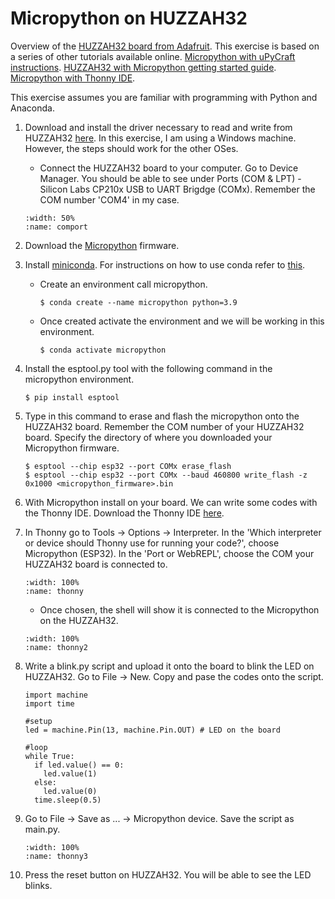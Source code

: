 # Micropython on HUZZAH32

Overview of the <a href="https://learn.adafruit.com/adafruit-huzzah32-esp32-feather" target="_blank">HUZZAH32 board from Adafruit</a>. This exercise is based on a series of other tutorials available online. <a href="https://how2electronics.com/esp32-micropython-upycraft-getting-started/" target="_blank">Micropython with uPyCraft instructions</a>. <a href="https://github.com/pvanallen/esp32-getstarted" target="_blank">HUZZAH32 with Micropython getting started guide</a>. <a href="https://circuitdigest.com/microcontroller-projects/how-to-program-esp32-in-micropython-using-thonny-ide" target="_blank">Micropython with Thonny IDE</a>.

This exercise assumes you are familiar with programming with Python and Anaconda.

1. Download and install the driver necessary to read and write from HUZZAH32 <a href="https://www.silabs.com/developers/usb-to-uart-bridge-vcp-drivers" target="_blank">here</a>. In this exercise, I am using a Windows machine. However, the steps should work for the other OSes.
    - Connect the HUZZAH32 board to your computer. Go to Device Manager. You should be able to see under Ports (COM & LPT) - Silicon Labs CP210x USB to UART Brigdge (COMx). Remember the COM number 'COM4' in my case.
    ```{figure} /_static/046huzzah/comport.PNG
    :width: 50%
    :name: comport
    ```
2. Download the <a href="https://micropython.org/resources/firmware/esp32-20210623-v1.16.bin" target="_blank">Micropython</a> firmware.

3. Install <a href="https://docs.conda.io/en/latest/miniconda.html" target="_blank">miniconda</a>. For instructions on how to use conda refer to <a href="https://docs.conda.io/projects/conda/en/latest/user-guide/index.html" target="_blank">this</a>.
    - Create an environment call micropython.
      ```
      $ conda create --name micropython python=3.9
      ```
    - Once created activate the environment and we will be working in this environment.
      ```
      $ conda activate micropython
      ```

4. Install the esptool.py tool with the following command in the micropython environment.
    ```
    $ pip install esptool
    ```

5. Type in this command to erase and flash the micropython onto the HUZZAH32 board. Remember the COM number of your HUZZAH32 board. Specify the directory of where you downloaded your Micropython firmware.
    ```
    $ esptool --chip esp32 --port COMx erase_flash
    $ esptool --chip esp32 --port COMx --baud 460800 write_flash -z 0x1000 <micropython_firmware>.bin
    ```
6. With Micropython install on your board. We can write some codes with the Thonny IDE. Download the Thonny IDE <a href="https://thonny.org/" target="_blank">here</a>.

7. In Thonny go to Tools -> Options -> Interpreter. In the 'Which interpreter or device should Thonny use for running your code?', choose Micropython (ESP32). In the 'Port or WebREPL', choose the COM your HUZZAH32 board is connected to.
    ```{figure} /_static/046huzzah/thonny.PNG
    :width: 100%
    :name: thonny
    ```
    - Once chosen, the shell will show it is connected to the Micropython on the HUZZAH32.
    ```{figure} /_static/046huzzah/thonny2.PNG
    :width: 100%
    :name: thonny2
    ```
8. Write a blink.py script and upload it onto the board to blink the LED on HUZZAH32. Go to File -> New. Copy and pase the codes onto the script.
    ```
    import machine
    import time

    #setup
    led = machine.Pin(13, machine.Pin.OUT) # LED on the board

    #loop
    while True:
      if led.value() == 0:
        led.value(1)
      else:
        led.value(0)
      time.sleep(0.5)
    ```
9. Go to File -> Save as ... -> Micropython device. Save the script as main.py.
    ```{figure} /_static/046huzzah/thonny3.PNG
    :width: 100%
    :name: thonny3
    ```

10. Press the reset button on HUZZAH32. You will be able to see the LED blinks.
